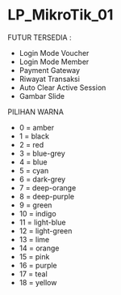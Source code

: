 # LP_MikroTik_01

FUTUR TERSEDIA :
- Login Mode Voucher
- Login Mode Member
- Payment Gateway
- Riwayat Transaksi
- Auto Clear Active Session
- Gambar Slide



PILIHAN WARNA
- 0 = amber
- 1 = black
- 2 = red
- 3 = blue-grey
- 4 = blue
- 5 = cyan
- 6 = dark-grey
- 7 = deep-orange
- 8 = deep-purple
- 9 = green
- 10 = indigo
- 11 = light-blue
- 12 = light-green
- 13 = lime
- 14 = orange
- 15 = pink
- 16 = purple
- 17 = teal
- 18 = yellow
